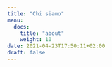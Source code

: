 ```yaml
---
title: "Chi siamo"
menu:
  docs:
    title: "about"
    weight: 10
date: 2021-04-23T17:50:11+02:00
draft: false
---
```


